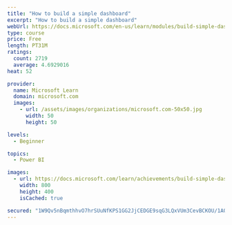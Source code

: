 ```yaml
---
title: "How to build a simple dashboard"
excerpt: "How to build a simple dashboard"
webUrl: https://docs.microsoft.com/en-us/learn/modules/build-simple-dashboard/
type: course
price: Free
length: PT31M
ratings:
  count: 2719
  average: 4.6929016
heat: 52

provider:
  name: Microsoft Learn
  domain: microsoft.com
  images:
    - url: /assets/images/organizations/microsoft.com-50x50.jpg
      width: 50
      height: 50

levels:
  - Beginner

topics:
  - Power BI

images:
  - url: https://docs.microsoft.com/learn/achievements/build-simple-dashboard-social.png
    width: 800
    height: 400
    isCached: true

secured: "1W9Qv5nBqmthhvO7hrSUuNfKPS1GG2JjCEDGE9sqG3LQxVUm3CevBCKOU/1AOo4+xLogIOX48W+WhxtCa9j7/HwN+ptWmt0+K+Jo03OY8S60PxpeKfdiAWwv5BY9QwKOg8H2i8BhKRxfGm4HB5KuSSSwB8kF1g/rYueWz5YERzSxd5tZxE6vNjSxhtvSKZICJOJkNRY6UXaKz4y7QzXei97Gz1CVz3G+NyhDBiUuzUf5bd6/OFtYxpEggW7+U1aZlGhIxEeHLWNZN65koiBRlIt34Q8vsP4KquOv2v+0vuXFrr9UO81RFQUG0cHtAwiWL7L6va8c07DziG9UcAWT2oEeonRVcG5+6arryKd69/ZnPWN/5twxe++cX83xsOYrcDKyoUCb0ZfNpmLKByByRCB9eT/de7FAsAtVB/ron+U=;YoyaomRYdRtSixIhlsB0YA=="
---
```


